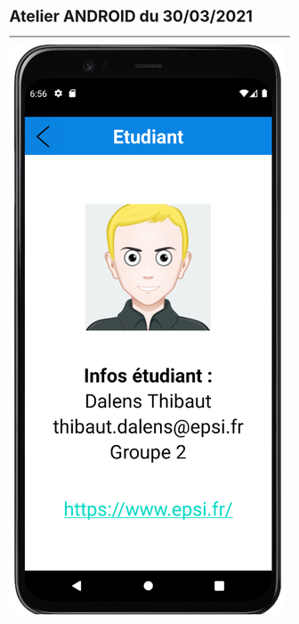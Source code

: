 # Atelier ANDROID du 30/03/2021

-------------

![alt text](https://github.com/thdal/Atelier-Android/blob/master/Android.png)
